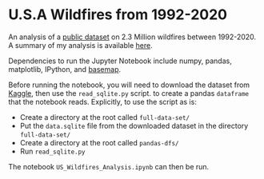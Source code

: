 # U.S.A Wildfires from 1992-2020

An analysis of a [public dataset](https://www.kaggle.com/datasets/behroozsohrabi/us-wildfire-records-6th-edition) on 2.3 Million wildfires between 1992-2020. A summary of my analysis is available [here](https://rucskajj.github.io/Data-Science-Projects/US_Wildfires_Analysis.html).

Dependencies to run the Jupyter Notebook include numpy, pandas, matplotlib, IPython, and [basemap](https://github.com/matplotlib/basemap).

Before running the notebook, you will need to download the dataset from [Kaggle](https://www.kaggle.com/datasets/behroozsohrabi/us-wildfire-records-6th-edition), then use the `read_sqlite.py` script. to create a pandas `dataframe` that the notebook reads. Explicitly, to use the script as is:
* Create a directory at the root called `full-data-set/`
* Put the `data.sqlite` file from the downloaded dataset in the directory `full-data-set/`
* Create a directory at the root called `pandas-dfs/`
* Run `read_sqlite.py`

The notebook `US_Wildfires_Analysis.ipynb` can then be run.
